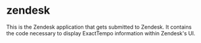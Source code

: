 # zendesk
This is the Zendesk application that gets submitted to Zendesk. It contains the code necessary to display ExactTempo information within Zendesk's UI.

